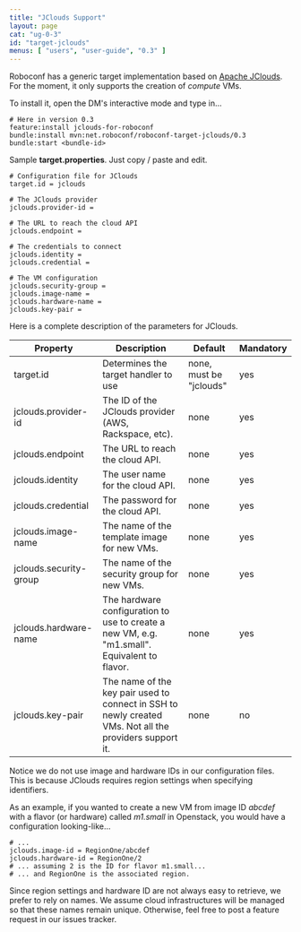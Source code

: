 ```yaml
---
title: "JClouds Support"
layout: page
cat: "ug-0-3"
id: "target-jclouds"
menus: [ "users", "user-guide", "0.3" ]
---
```


Roboconf has a generic target implementation based on [Apache JClouds](http://jclouds.apache.org).
For the moment, it only supports the creation of *compute* VMs.

To install it, open the DM's interactive mode and type in...

```properties
# Here in version 0.3
feature:install jclouds-for-roboconf
bundle:install mvn:net.roboconf/roboconf-target-jclouds/0.3
bundle:start <bundle-id>
```

Sample **target.properties**.
Just copy / paste and edit.

```properties
# Configuration file for JClouds
target.id = jclouds

# The JClouds provider
jclouds.provider-id =

# The URL to reach the cloud API
jclouds.endpoint =

# The credentials to connect
jclouds.identity =
jclouds.credential =

# The VM configuration
jclouds.security-group =
jclouds.image-name =
jclouds.hardware-name =
jclouds.key-pair =
```

Here is a complete description of the parameters for JClouds.

| Property | Description | Default | Mandatory |
| --- | --- | --- | --- |
| target.id | Determines the target handler to use | none, must be "jclouds" | yes |
| jclouds.provider-id | The ID of the JClouds provider (AWS, Rackspace, etc). | none | yes |
| jclouds.endpoint | The URL to reach the cloud API. | none | yes |
| jclouds.identity | The user name for the cloud API. | none | yes |
| jclouds.credential | The password for the cloud API. | none | yes |
| jclouds.image-name | The name of the template image for new VMs. | none | yes |
| jclouds.security-group | The name of the security group for new VMs. | none | yes |
| jclouds.hardware-name | The hardware configuration to use to create a new VM, e.g. "m1.small". Equivalent to flavor. | none | yes |
| jclouds.key-pair | The name of the key pair used to connect in SSH to newly created VMs. Not all the providers support it. | none | no |


Notice we do not use image and hardware IDs in our configuration files.
This is because JClouds requires region settings when specifying identifiers.

As an example, if you wanted to create a new VM from image ID *abcdef* with a flavor (or hardware) called *m1.small* in Openstack, you
would have a configuration looking-like...

```properties
# ...
jclouds.image-id = RegionOne/abcdef
jclouds.hardware-id = RegionOne/2
# ... assuming 2 is the ID for flavor m1.small...
# ... and RegionOne is the associated region.
```

Since region settings and hardware ID are not always easy to retrieve, we prefer to rely on names.
We assume cloud infrastructures will be managed so that these names remain unique. Otherwise, feel free to post a feature request
in our issues tracker.
